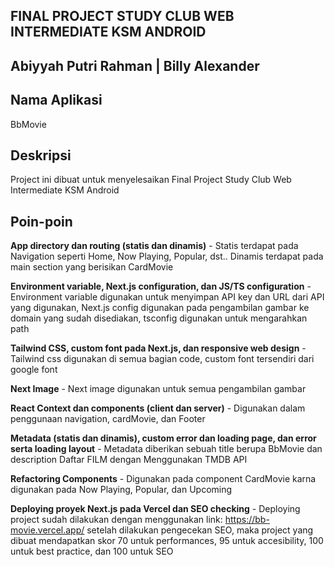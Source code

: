 **FINAL PROJECT STUDY CLUB WEB INTERMEDIATE KSM ANDROID**
---------------------------------------------------------
Abiyyah Putri Rahman | Billy Alexander
----------------------------------------------------------

Nama Aplikasi
--------------
BbMovie

Deskripsi
---------
Project ini dibuat untuk menyelesaikan Final Project Study Club Web Intermediate KSM Android

Poin-poin
---------
**App directory dan routing (statis dan dinamis)** - 
Statis terdapat pada Navigation seperti Home, Now Playing, Popular, dst.. Dinamis terdapat pada main section yang berisikan CardMovie

**Environment variable, Next.js configuration, dan JS/TS configuration** - 
Environment variable digunakan untuk menyimpan API key dan URL dari API yang digunakan, Next.js config digunakan pada pengambilan gambar ke domain yang sudah disediakan, tsconfig digunakan untuk mengarahkan path

**Tailwind CSS, custom font pada Next.js, dan responsive web design** - 
Tailwind css digunakan di semua bagian code, custom font tersendiri dari google font

**Next Image** - 
Next image digunakan untuk semua pengambilan gambar

**React Context dan components (client dan server)** - 
Digunakan dalam penggunaan navigation, cardMovie, dan Footer

**Metadata (statis dan dinamis), custom error dan loading page, dan error serta loading layout** - 
Metadata diberikan sebuah title berupa BbMovie dan description Daftar FILM dengan Menggunakan TMDB API

**Refactoring Components** - 
Digunakan pada component CardMovie karna digunakan pada Now Playing, Popular, dan Upcoming

**Deploying proyek Next.js pada Vercel dan SEO checking** - 
Deploying project sudah dilakukan dengan menggunakan link: https://bb-movie.vercel.app/ setelah dilakukan pengecekan SEO, maka project yang dibuat mendapatkan skor 70 untuk performances, 95 untuk accesibility, 100 untuk best practice, dan 100 untuk SEO
